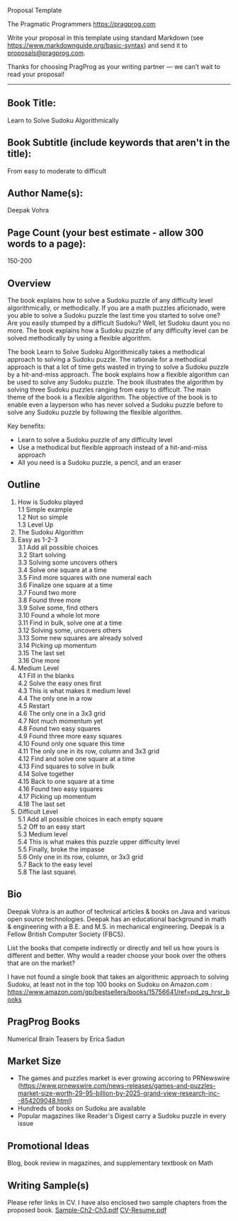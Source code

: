 Proposal Template

The Pragmatic Programmers
https://pragprog.com

Write your proposal in this template using standard Markdown (see https://www.markdownguide.org/basic-syntax) and send it to proposals@pragprog.com.

Thanks for choosing PragProg as your writing partner — we can’t wait to read your proposal!

----

## Book Title:
Learn to Solve Sudoku Algorithmically
## Book Subtitle (include keywords that aren't in the title):
From easy to moderate to difficult
## Author Name(s):
Deepak Vohra
## Page Count (your best estimate - allow 300 words to a page):
150-200
## Overview

The book explains how to solve a Sudoku puzzle of any difficulty level algorithmically, or methodically. If you are a math puzzles aficionado, were you able to solve a Sudoku puzzle the last time you started to solve one? Are you easily stumped by a difficult Sudoku? Well, let Sudoku daunt you no more. The book explains how a Sudoku puzzle of any difficulty level can be solved methodically by using a flexible algorithm.  

The book Learn to Solve Sudoku Algorithmically takes a methodical approach to solving a Sudoku puzzle. The rationale for a methodical approach is that a lot of time gets wasted in trying to solve a Sudoku puzzle by a hit-and-miss approach. The book explains how a flexible algorithm can be used to solve any Sudoku puzzle. The book illustrates the algorithm by solving three Sudoku puzzles ranging from easy to difficult. The main theme of the book is a flexible algorithm. The objective of the book is to enable even a layperson who has never solved a Sudoku puzzle before to solve any Sudoku puzzle by following the flexible algorithm.  

Key benefits:
- Learn to solve a Sudoku puzzle of any difficulty level
- Use a methodical but flexible approach instead of a hit-and-miss approach
- All you need is a Sudoku puzzle, a pencil, and an eraser

## Outline

1. How is Sudoku played\
  1.1 Simple example\
  1.2 Not so simple\
  1.3 Level Up
2. The Sudoku Algorithm
3. Easy as 1-2-3\
  3.1 Add all possible choices\
  3.2 Start solving\
  3.3 Solving some uncovers others\
  3.4 Solve one square at a time\
  3.5 Find more squares with one numeral each\
  3.6 Finalize one square at a time\
  3.7 Found two more\
  3.8 Found three more\
  3.9 Solve some, find others\
  3.10 Found a whole lot more\
  3.11 Find in bulk, solve one at a time\
  3.12 Solving some, uncovers others\
  3.13 Some new squares are already solved\
  3.14 Picking up momentum\
  3.15 The last set\
  3.16 One more
4. Medium Level\
  4.1 Fill in the blanks\
  4.2 Solve the easy ones first\
  4.3 This is what makes it medium level\
  4.4 The only one in a row\
  4.5 Restart\
  4.6 The only one in a 3x3 grid\
  4.7 Not much momentum yet\
  4.8 Found two easy squares\
  4.9 Found three more easy squares\
  4.10 Found only one square this time\
  4.11 The only one in its row, column and 3x3 grid\
  4.12 Find and solve one square at a time\
  4.13 Find squares to solve in bulk\
  4.14 Solve together\
  4.15 Back to one square at a time\
  4.16 Found two easy squares\
  4.17 Picking up momentum\
  4.18 The last set
5. Difficult Level\
  5.1 Add all possible choices in each empty square\
  5.2 Off to an easy start\
  5.3 Medium level\
  5.4 This is what makes this puzzle upper difficulty level\
  5.5 Finally, broke the impasse\
  5.6 Only one in its row, column, or 3x3 grid\
  5.7 Back to the easy level\
  5.8 The last square\

## Bio

Deepak Vohra is an author of technical articles & books on Java and various open source technologies. Deepak has an educational background in math & engineering with a B.E. and M.S. in mechanical engineering. Deepak is a Fellow British Computer Society (FBCS).  

List the books that compete indirectly or directly and tell us how yours is different and better. Why would a reader choose your book over the others that are on the market? 

I have not found a single book that takes an algorithmic approach to solving Sudoku, at least not in the top 100 books on Sudoku on Amazon.com : https://www.amazon.com/gp/bestsellers/books/15756641/ref=pd_zg_hrsr_books

## PragProg Books

Numerical Brain Teasers
by Erica Sadun

## Market Size

- The games and puzzles market is ever growing accoring to PRNewswire (https://www.prnewswire.com/news-releases/games-and-puzzles-market-size-worth-29-95-billion-by-2025-grand-view-research-inc--854209048.html)
- Hundreds of books on Sudoku are available
- Popular magazines like Reader's Digest carry a Sudoku puzzle in every issue

## Promotional Ideas

Blog, book review in magazines, and supplementary textbook on Math

## Writing Sample(s)

Please refer links in CV. I have also enclosed two sample chapters from the proposed book. [Sample-Ch2-Ch3.pdf](https://github.com/Deepak-Vohra/Bookproposal/files/11299587/Sample-Ch2-Ch3.pdf)
[CV-Resume.pdf](https://github.com/Deepak-Vohra/Bookproposal/files/11299589/CV-Resume.pdf)
